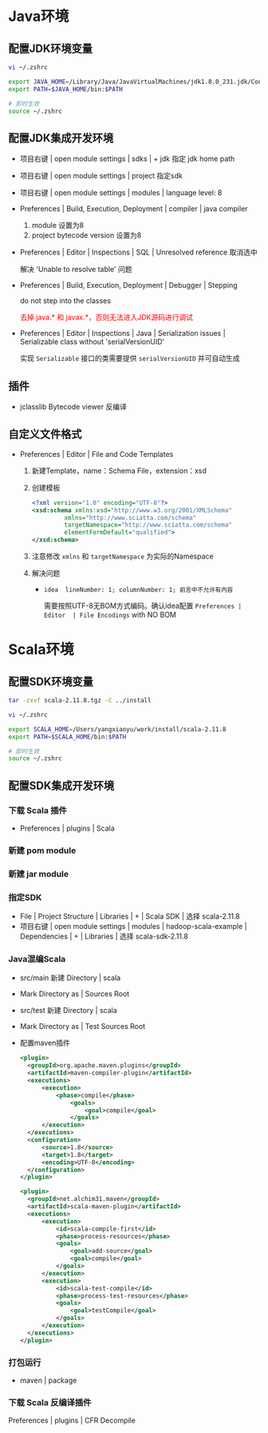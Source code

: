 # Java环境

## 配置JDK环境变量

```bash
vi ~/.zshrc

export JAVA_HOME=/Library/Java/JavaVirtualMachines/jdk1.8.0_231.jdk/Contents/Home
export PATH=$JAVA_HOME/bin:$PATH

# 即时生效
source ~/.zshrc
```



## 配置JDK集成开发环境

- 项目右键 |  open module settings | sdks | + jdk 指定 jdk home path

- 项目右键 |  open module settings | project 指定sdk

- 项目右键 |  open module settings | modules | language level: 8

- Preferences | Build, Execution, Deployment | compiler | java compiler
  1. module 设置为8
  2. project bytecode version 设置为8
  
- Preferences | Editor | Inspections | SQL | Unresolved reference 取消选中

  解决 'Unable to resolve table' 问题

- Preferences | Build, Execution, Deployment | Debugger | Stepping

  do not step into the classes

  <font color=red>去掉 java.* 和 javax.*，否则无法进入JDK源码进行调试</font>
  
- Preferences | Editor | Inspections | Java | Serialization issues | Serializable class without 'serialVersionUID' 

  实现 `Serializable` 接口的类需要提供 `serialVersionUID` 并可自动生成



## 插件

- jclasslib Bytecode viewer 反编译



## 自定义文件格式

- Preferences | Editor  | File and Code Templates

  1. 新建Template，name：Schema File，extension：xsd

  2. 创建模板

     ```xml
     <?xml version="1.0" encoding="UTF-8"?>
     <xsd:schema xmlns:xsd="http://www.w3.org/2001/XMLSchema"
              xmlns="http://www.sciatta.com/schema"
              targetNamespace="http://www.sciatta.com/schema"
              elementFormDefault="qualified">
     </xsd:schema>
     ```

  3. 注意修改 `xmlns` 和 `targetNamespace` 为实际的Namespace

  4. 解决问题

     - `idea  lineNumber: 1; columnNumber: 1; 前言中不允许有内容` 

       需要按照UTF-8无BOM方式编码。确认idea配置 `Preferences | Editor  | File Encodings` with NO BOM



# Scala环境

## 配置SDK环境变量

```bash
tar -zxvf scala-2.11.8.tgz -C ../install

vi ~/.zshrc

export SCALA_HOME=/Users/yangxiaoyu/work/install/scala-2.11.8
export PATH=$SCALA_HOME/bin:$PATH

# 即时生效
source ~/.zshrc
```



## 配置SDK集成开发环境

### 下载 Scala 插件

- Preferences | plugins | Scala



### 新建 pom module



### 新建 jar module



### 指定SDK

- File | Project Structure | Libraries | + | Scala SDK | 选择 scala-2.11.8
- 项目右键 |  open module settings | modules | hadoop-scala-example | Dependencies | + | Libraries | 选择 scala-sdk-2.11.8



### Java混编Scala

- src/main 新建 Directory | scala
  
- Mark Directory as | Sources Root
  
- src/test 新建 Directory | scala
  
- Mark Directory as | Test Sources Root
  
- 配置maven插件

  ```xml
  <plugin>
  	<groupId>org.apache.maven.plugins</groupId>
  	<artifactId>maven-compiler-plugin</artifactId>
  	<executions>
  		<execution>
  			<phase>compile</phase>
  				<goals>
  					<goal>compile</goal>
  				</goals>
  		</execution>
  	</executions>
  	<configuration>
  		<source>1.8</source>
  		<target>1.8</target>
  		<encoding>UTF-8</encoding>
  	</configuration>
  </plugin>
  
  <plugin>
  	<groupId>net.alchim31.maven</groupId>
  	<artifactId>scala-maven-plugin</artifactId>
  	<executions>
  		<execution>
  			<id>scala-compile-first</id>
  			<phase>process-resources</phase>
  			<goals>
  				<goal>add-source</goal>
  				<goal>compile</goal>
  			</goals>
  		</execution>
  		<execution>
  			<id>scala-test-compile</id>
  			<phase>process-test-resources</phase>
  			<goals>
  				<goal>testCompile</goal>
  			</goals>
  		</execution>
  	</executions>
  </plugin>
  ```

  

### 打包运行

- maven | package



### 下载 Scala 反编译插件

Preferences | plugins | CFR Decompile
